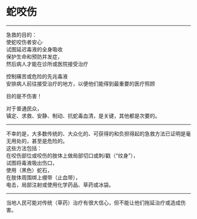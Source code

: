 # 蛇咬伤

---

急救的目的：  
使蛇咬伤者安心·  
试图延迟毒液的全身吸收  
保护生命和预防并发症，  
然后病人才能在诊所或医院接受治疗

控制痛苦或危险的先兆毒液  
安排病人前往接受治疗的地方，以便他们能得到最重要的医疗照顾

目的是不伤害！

对于普通民众，  
镇定、求救、安静、制动、抗蛇毒血清，是关键，其他都是次要的。

---

不幸的是，大多数传统的、大众化的、可获得的和负担得起的急救方法已证明是毫无用处的，甚至是危险的。  
这些方法包括：  
在咬伤部位或咬伤的肢体上做局部切口或刺/戳（“纹身”），  
试图将毒液吸出伤口，  
使用（黑色）蛇石，  
在肢体周围绑上绷带（止血带），  
电击，局部注射或使用化学药品、草药或冰袋。

---

当地人民可能对传统（草药）治疗有很大信心，但不能让他们拖延治疗或造成伤害。

